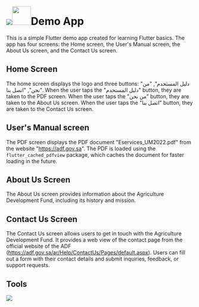 # <img src="https://img.icons8.com/color/48/000000/flutter"/><img src="https://github-production-user-asset-6210df.s3.amazonaws.com/105802149/259651039-a08e9946-4f73-462a-803f-8252ec18a9a0.png" width=50>Demo App

This is a simple Flutter demo app created for learning Flutter basics. The app has four screens: the Home screen, the User's Manual screen, the About Us screen, and the Contact Us screen.

## Home Screen

The home screen displays the logo and three buttons: "دليل المستخدم", "من نحن", "اتصل بنا". When the user taps the "دليل المستخدم" button, they are taken to the PDF screen. When the user taps the "من نحن" button, they are taken to the About Us screen. When the user taps the "اتصل بنا" button, they are taken to the Contact Us screen.

## User's Manual screen

The PDF screen displays the PDF document "Eservices_UM2022.pdf" from the website "https://adf.gov.sa". The PDF is loaded using the `flutter_cached_pdfview` package, which caches the document for faster loading in the future.

## About Us Screen

The About Us screen provides information about the Agriculture Development Fund, including its history and mission.

## Contact Us Screen

The Contact Us screen allows users to get in touch with the Agriculture Development Fund. It provides a web view of the contact page from the official website of the ADF (https://adf.gov.sa/ar/Help/ContactUs/Pages/default.aspx). Users can fill out a form with their contact details and submit inquiries, feedback, or support requests.

## Tools
<img src="https://img.icons8.com/fluent/48/000000/flutter.png"/>
